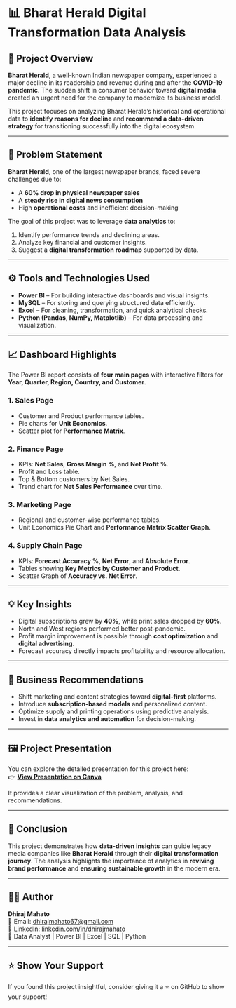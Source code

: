 # 📊 Bharat Herald Digital Transformation Data Analysis

## 🧩 Project Overview
**Bharat Herald**, a well-known Indian newspaper company, experienced a major decline in its readership and revenue during and after the **COVID-19 pandemic**. The sudden shift in consumer behavior toward **digital media** created an urgent need for the company to modernize its business model.

This project focuses on analyzing Bharat Herald’s historical and operational data to **identify reasons for decline** and **recommend a data-driven strategy** for transitioning successfully into the digital ecosystem.

---

## 🧠 Problem Statement
**Bharat Herald**, one of the largest newspaper brands, faced severe challenges due to:
- A **60% drop in physical newspaper sales**
- A **steady rise in digital news consumption**
- High **operational costs** and inefficient decision-making

The goal of this project was to leverage **data analytics** to:
1. Identify performance trends and declining areas.  
2. Analyze key financial and customer insights.  
3. Suggest a **digital transformation roadmap** supported by data.

---

## ⚙️ Tools and Technologies Used
- **Power BI** – For building interactive dashboards and visual insights.  
- **MySQL** – For storing and querying structured data efficiently.  
- **Excel** – For cleaning, transformation, and quick analytical checks.  
- **Python (Pandas, NumPy, Matplotlib)** – For data processing and visualization.  

---

## 📈 Dashboard Highlights
The Power BI report consists of **four main pages** with interactive filters for **Year, Quarter, Region, Country, and Customer**.

### **1. Sales Page**
- Customer and Product performance tables.  
- Pie charts for **Unit Economics**.  
- Scatter plot for **Performance Matrix**.

### **2. Finance Page**
- KPIs: **Net Sales**, **Gross Margin %**, and **Net Profit %**.  
- Profit and Loss table.  
- Top & Bottom customers by Net Sales.  
- Trend chart for **Net Sales Performance** over time.

### **3. Marketing Page**
- Regional and customer-wise performance tables.  
- Unit Economics Pie Chart and **Performance Matrix Scatter Graph**.

### **4. Supply Chain Page**
- KPIs: **Forecast Accuracy %**, **Net Error**, and **Absolute Error**.  
- Tables showing **Key Metrics by Customer and Product**.  
- Scatter Graph of **Accuracy vs. Net Error**.

---

## 💡 Key Insights
- Digital subscriptions grew by **40%**, while print sales dropped by **60%**.  
- North and West regions performed better post-pandemic.  
- Profit margin improvement is possible through **cost optimization** and **digital advertising**.  
- Forecast accuracy directly impacts profitability and resource allocation.

---

## 🚀 Business Recommendations
- Shift marketing and content strategies toward **digital-first** platforms.  
- Introduce **subscription-based models** and personalized content.  
- Optimize supply and printing operations using predictive analysis.  
- Invest in **data analytics and automation** for decision-making.

---

## 🖼️ Project Presentation
You can explore the detailed presentation for this project here:  
👉 **[View Presentation on Canva](https://www.canva.com/design/DAG0nchZWoI/Z6epys7Kqi0ao74p82Yncg/view?utm_content=DAG0nchZWoI&utm_campaign=designshare&utm_medium=link2&utm_source=uniquelinks&utlId=hfa9b95e97f)**  

It provides a clear visualization of the problem, analysis, and recommendations.

---

## 🏁 Conclusion
This project demonstrates how **data-driven insights** can guide legacy media companies like **Bharat Herald** through their **digital transformation journey**. The analysis highlights the importance of analytics in **reviving brand performance** and **ensuring sustainable growth** in the modern era.

---

## 🧑‍💻 Author
**Dhiraj Mahato**  
📧 Email: [dhirajmahato67@gmail.com](mailto:dhirajmahato67@gmail.com)  
🔗 LinkedIn: [linkedin.com/in/dhirajmahato](https://linkedin.com/in/dhirajmahato)  
📍 Data Analyst | Power BI | Excel | SQL | Python  

---

## ⭐ Show Your Support
If you found this project insightful, consider giving it a ⭐ on GitHub to show your support!

